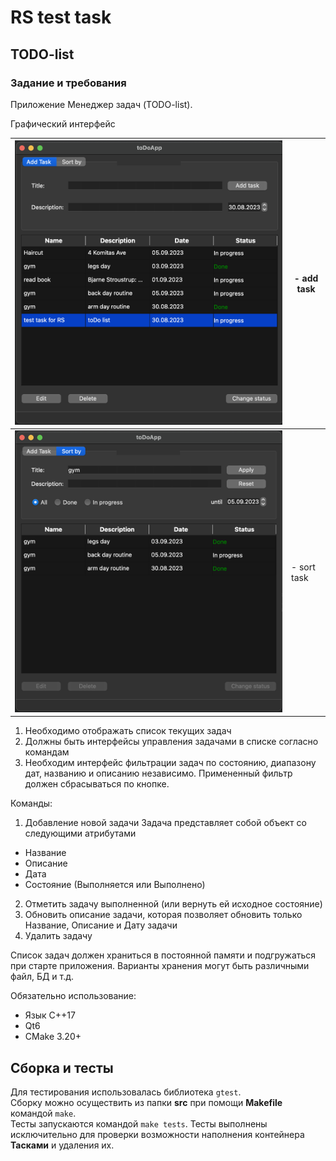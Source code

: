 # RS test task

## TODO-list

### Задание и требования

Приложение Mенеджер задач (TODO-list).

Графический интерфейс

| ![add_task](materials/add.png) | - add task   |
| ------------------------ | --------------------------- |
| ![sort_tasks](materials/sort.png) | - sort task |

1. Необходимо отображать список текущих задач
2. Должны быть интерфейсы управления задачами в списке согласно командам
3. Необходим интерфейс фильтрации задач по состоянию, диапазону дат, названию и описанию независимо. Примененный фильтр должен сбрасываться по кнопке.

Команды:

1. Добавление новой задачи
  Задача представляет собой объект со следующими атрибутами

- Название
- Описание
- Дата
- Состояние (Выполняется или Выполнено)

2. Отметить задачу выполненной (или вернуть ей исходное состояние)
3. Обновить описание задачи, которая позволяет обновить только Название, Описание и Дату задачи
4. Удалить задачу

Список задач должен храниться в постоянной памяти и подгружаться при старте приложения. Варианты хранения могут быть различными файл, БД и т.д.

Обязательно использование:

- Язык C++17
- Qt6
- CMake 3.20+

## Сборка и тесты

Для тестирования использовалась библиотека `gtest`.  
Сборку можно осуществить из папки __src__ при помощи __Makefile__ командой `make`.  
Тесты запускаются командой `make tests`. Тесты выполнены исключительно для проверки возможности наполнения контейнера __Тасками__ и удаления их.  

